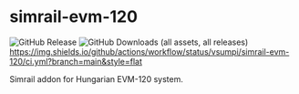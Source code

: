 # simrail-evm-120
![GitHub Release](https://img.shields.io/github/v/release/vsumpi/simrail-evm-120)
![GitHub Downloads (all assets, all releases)](https://img.shields.io/github/downloads/vsumpi/simrail-evm-120/total)
https://img.shields.io/github/actions/workflow/status/vsumpi/simrail-evm-120/ci.yml?branch=main&style=flat

Simrail addon for Hungarian EVM-120 system.
